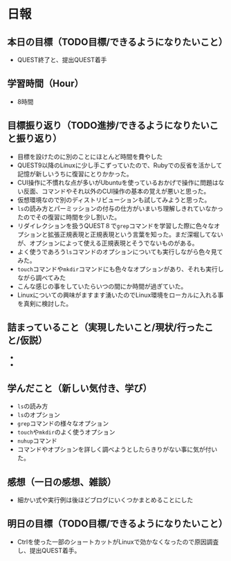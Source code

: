 # 日報

## 本日の目標（TODO目標/できるようになりたいこと）
- QUEST終了と、提出QUEST着手
## 学習時間（Hour）
- 8時間
## 目標振り返り（TODO進捗/できるようになりたいこと振り返り）
- 目標を設けたのに別のことにほとんど時間を費やした
- QUEST9以降のLinuxに少し手こずっていたので、Rubyでの反省を活かして記憶が新しいうちに復習にとりかかった。
- CUI操作に不慣れな点が多いがUbuntuを使っているおかげで操作に問題はない反面、コマンドやそれ以外のCUI操作の基本の覚えが悪いと思った。
- 仮想環境なので別のディストリビューションも試してみようと思った。
- `ls`の読み方とパーミッションの付与の仕方がいまいち理解しきれていなかったのでその復習に時間を少し割いた。
- リダイレクションを扱うQUEST８で`grep`コマンドを学習した際に色々なオプションと拡張正規表現と正規表現という言葉を知った。まだ深堀してないが、オプションによって使える正規表現とそうでないものがある。
- よく使うであろう`ls`コマンドのオプションについても実行しながら色々見てみた。
- `touch`コマンドや`mkdir`コマンドにも色々なオプションがあり、それも実行しながら調べてみた
- こんな感じの事をしていたらいつの間にか時間が過ぎていた。
- Linuxについての興味がますます湧いたのでLinux環境をローカルに入れる事を真剣に検討した。
## 詰まっていること（実現したいこと/現状/行ったこと/仮説）
- 
- 
## 学んだこと（新しい気付き、学び）
- `ls`の読み方
- `ls`のオプション
- `grep`コマンドの様々なオプション
- `touch`や`mkdir`のよく使うオプション
- `nuhup`コマンド
- コマンドやオプションを詳しく調べようとしたらきりがない事に気が付いた。
## 感想（一日の感想、雑談）
- 細かい式や実行例は後ほどブログにいくつかまとめることにした
## 明日の目標（TODO目標/できるようになりたいこと）
- Ctrlを使った一部のショートカットがLinuxで効かなくなったので原因調査し、提出QUEST着手。